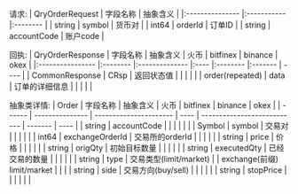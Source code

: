 
请求:
| QryOrderRequest | 字段名称    | 抽象含义 |
|:--------------- |:----------- |:-------- |
| string          | symbol      | 货币对   |
| int64           | orderId     | 订单ID   |
| string          | accountCode | 账户code |

回执:
| QryOrderResponse | 字段名称 | 抽象含义       | 火币 | bitfinex | binance | okex |
|:---------------- |:-------- |:-------------- |:---- |:-------- |:------- | ---- |
| CommonResponse   | CRsp     | 返回状态值     |      |          |         |      |
| order(repeated)  | data     | 订单的详细信息 |      |          |         |      |

抽象类详情:
| Order  | 字段名称        | 抽象含义               | 火币 | bitfinex                    | binance | okex |
| ------ | --------------- | ---------------------- | ---- | --------------------------- | ------- | ---- |
| string | accountCode     |                        |      |                             |         |      |
| Symbol | symbol          | 交易对                 |      |                             |         |      |
| int64  | exchangeOrderId | 交易所的orderId        |      |                             |         |      |
| string | price           | 价格                   |      |                             |         |      |
| string | origQty         | 初始目标数量           |      |                             |         |      |
| string | executedQty     | 已经交易的数量         |      |                             |         |      |
| string | type            | 交易类型(limit/market) |      | exchange(前缀) limit/market |         |      |
| string | side            | 交易方向(buy/sell)     |      |                             |         |      |
| string | stopPrice       |                        |      |                             |         |      |
